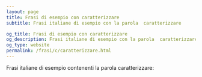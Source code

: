 ```yaml
---
layout: page
title: Frasi di esempio con caratterizzare 
subtitle: Frasi italiane di esempio con la parola  caratterizzare

og_title: Frasi di esempio con caratterizzare 
og_description: Frasi italiane di esempio con la parola  caratterizzare
og_type: website
permalink: /frasi/c/caratterizzare.html
---
```


Frasi italiane di esempio contenenti la parola caratterizzare:


